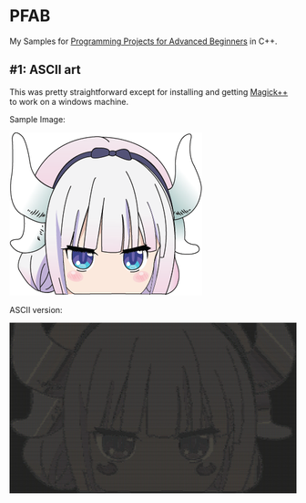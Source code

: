# PFAB
My Samples for [Programming Projects for Advanced Beginners](https://robertheaton.com/2018/12/08/programming-projects-for-advanced-beginners/) in C++.

## #1: ASCII art
This was pretty straightforward except for installing and getting [Magick++](https://imagemagick.org/Magick++/) to work on a windows machine. 

Sample Image: 

![Image of mad Kanna](https://raw.githubusercontent.com/GabrielPK/PFAB/master/ascii/kanna_mad.png)

ASCII version:

![ascii kanna](ascii/ascii_kanna.png)
